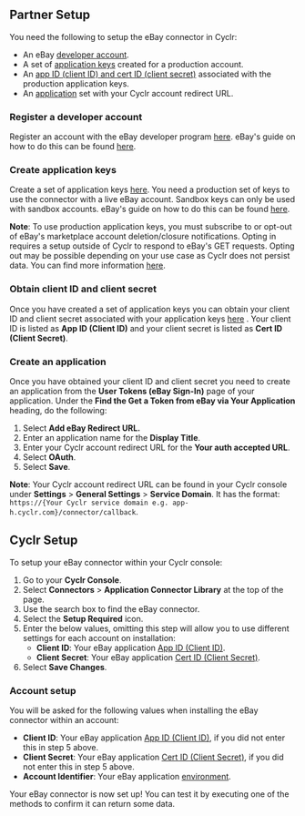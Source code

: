
<section class="setup partner" markdown="1">

## Partner Setup

<div class="section-content" markdown="1">

You need the following to setup the eBay connector in Cyclr:

-   An eBay [developer account](#register-a-developer-account).
-   A set of [application keys](#create-application-keys) created for a production account.
-   An [app ID (client ID) and cert ID (client secret)](#get-a-client-id-and-client-secret) associated with the production application keys.
-   An [application](#create-an-application) set with your Cyclr account redirect URL.

### Register a developer account

Register an account with the eBay developer program [here](https://developer.ebay.com/). eBay's guide on how to do this can be found [here](https://developer.ebay.com/api-docs/static/gs_join-the-ebay-developers-program.html).

### Create application keys

Create a set of application keys [here](https://developer.ebay.com/my/keys). You need a production set of keys to use the connector with a live eBay account. Sandbox keys can only be used with sandbox accounts. eBay's guide on how to do this can be found [here](https://developer.ebay.com/api-docs/static/gs_create-the-ebay-api-keysets.html).

**Note**: To use production application keys, you must subscribe to or opt-out of eBay's marketplace account deletion/closure notifications. Opting in requires a setup outside of Cyclr to respond to eBay's GET requests. Opting out may be possible depending on your use case as Cyclr does not persist data. You can find more information [here](https://developer.ebay.com/marketplace-account-deletion).


### Obtain client ID and client secret

Once you have created a set of application keys you can obtain your client ID and client secret associated with your application keys [here](https://developer.ebay.com/my/keys) . Your client ID is listed as **App ID (Client ID)** and your client secret is listed as **Cert ID (Client Secret)**.

### Create an application

Once you have obtained your client ID and client secret you need to create an application from the **User Tokens (eBay Sign-In)** page of your application. Under the **Find the Get a Token from eBay via Your Application** heading, do the following:

1. Select **Add eBay Redirect URL.**
2. Enter an application name for the **Display Title**.
3. Enter your Cyclr account redirect URL for the **Your auth accepted URL**.
4. Select **OAuth**.
5. Select **Save**.

**Note**: Your Cyclr account redirect URL can be found in your Cyclr console under **Settings** > **General Settings** > **Service Domain**. It has the format: `https://{Your Cyclr service domain e.g. app-h.cyclr.com}/connector/callback`.

</div>

</section>

<section class="setup partner" markdown="1">

## Cyclr Setup

<div class="section-content" markdown="1">

To setup your eBay connector within your Cyclr console:

1. Go to your **Cyclr Console**.
2. Select **Connectors** > **Application Connector Library** at the top of the page.
3. Use the search box to find the eBay connector.
4. Select the **Setup Required** icon.
5. Enter the below values, omitting this step will allow you to use different settings for each account on installation:
    - **Client ID**: Your eBay application [App ID (Client ID)](#obtain-client-id-and-client-secret).
    - **Client Secret**: Your eBay application [Cert ID (Client Secret)](#obtain-client-id-and-client-secret).
6. Select **Save Changes**.

### Account setup

You will be asked for the following values when installing the eBay connector within an account:

-   **Client ID**: Your eBay application [App ID (Client ID)](#obtain-client-id-and-client-secret), if you did not enter this in step 5 above.
-   **Client Secret**: Your eBay application [Cert ID (Client Secret)](#obtain-client-id-and-client-secret), if you did not enter this in step 5 above.
-   **Account Identifier**: Your eBay application [environment](#create-application-keys).

Your eBay connector is now set up! You can test it by executing one of the methods to confirm it can return some data.

</div>

</section>
